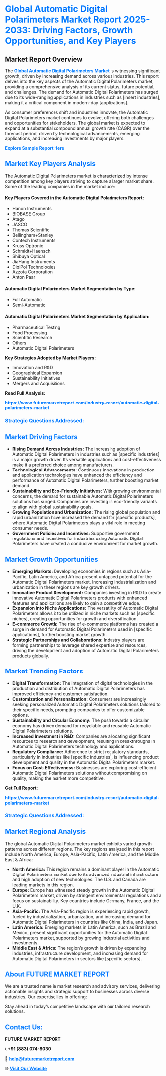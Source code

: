 <h1 style="color: #007BFF;">Global Automatic Digital Polarimeters Market Report 2025-2033: Driving Factors, Growth Opportunities, and Key Players</h1>

<section id="overview">
<h2>Market Report Overview</h2>
<p>The <a href="https://www.futuremarketreport.com/industry-report/automatic-digital-polarimeters-market" style="color: #007BFF; text-decoration: none;"><strong>Global Automatic Digital Polarimeters Market</strong></a> is witnessing significant growth, driven by increasing demand across various industries. This report delves into the key aspects of the Automatic Digital Polarimeters market, providing a comprehensive analysis of its current status, future potential, and challenges. The demand for Automatic Digital Polarimeters has surged due to its wide-ranging applications in industries such as [insert industries], making it a critical component in modern-day [applications].</p>
<p>As consumer preferences shift and industries innovate, the Automatic Digital Polarimeters market continues to evolve, offering both challenges and opportunities for stakeholders. The global market is expected to expand at a substantial compound annual growth rate (CAGR) over the forecast period, driven by technological advancements, emerging applications, and increasing investments by major players.</p>
</section>

<section id="overview">
<p><a href="https://www.futuremarketreport.com/request-sample/reportId=124722" style="color: #007BFF; text-decoration: none;"><strong>Explore Sample Report Here</strong></a></p>
</section>

<section id="key-players">
<h2 style="color: #007BFF;">Market Key Players Analysis</h2>
<p>The Automatic Digital Polarimeters market is characterized by intense competition among key players striving to capture a larger market share. Some of the leading companies in the market include:</p>
<h4>Key Players Covered in the Automatic Digital Polarimeters Report:</h4>
<ul><li>Hanon Instruments</li><li>BIOBASE Group</li><li>Atago</li><li>JASCO</li><li>Thomas Scientific</li><li>Bellingham+Stanley</li><li>Contech Instruments</li><li>Kruss Optronic</li><li>Schmidt+Haensch</li><li>Shibuya Optical</li><li>JiaHang Instruments</li><li>DigiPol Technologies</li><li>Azzota Corporation</li><li>Anton Paar</li></ul>
<h4>Automatic Digital Polarimeters Market Segmentation by Type:</h4>
<ul><li>Full Automatic</li><li>Semi-Automatic</li></ul>

<h4>Automatic Digital Polarimeters Market Segmentation by Application:</h4>
<ul><li>Pharmaceutical Testing</li><li>Food Processing</li><li>Scientific Research</li><li>Others</li><li>Automatic Digital Polarimeters</li></ul>
<p><strong>Key Strategies Adopted by Market Players:</strong></p>
<ul>
<li>Innovation and R&D</li>
<li>Geographical Expansion</li>
<li>Sustainability Initiatives</li>
<li>Mergers and Acquisitions</li>
</ul>
</section>

<section>
<p><strong>Read Full Analysis: </strong></p><a href="https://www.futuremarketreport.com/industry-report/automatic-digital-polarimeters-market" style="color: #007BFF; text-decoration: none;"><strong>https://www.futuremarketreport.com/industry-report/automatic-digital-polarimeters-market</strong></a>
<h3 style="color: #007BFF;">Strategic Questions Addressed:</h3>
</section>

<section id="driving-factors">
<h2 style="color: #007BFF;">Market Driving Factors</h2>
<ul>
<li><strong>Rising Demand Across Industries:</strong> The increasing adoption of Automatic Digital Polarimeters in industries such as [specific industries] is a major growth driver. Its versatile applications and cost-effectiveness make it a preferred choice among manufacturers.</li>
<li><strong>Technological Advancements:</strong> Continuous innovations in production and application technologies have enhanced the efficiency and performance of Automatic Digital Polarimeters, further boosting market demand.</li>
<li><strong>Sustainability and Eco-Friendly Initiatives:</strong> With growing environmental concerns, the demand for sustainable Automatic Digital Polarimeters solutions has surged. Companies are investing in eco-friendly variants to align with global sustainability goals.</li>
<li><strong>Growing Population and Urbanization:</strong> The rising global population and rapid urbanization have increased the demand for [specific products], where Automatic Digital Polarimeters plays a vital role in meeting consumer needs.</li>
<li><strong>Government Policies and Incentives:</strong> Supportive government regulations and incentives for industries using Automatic Digital Polarimeters have created a conducive environment for market growth.</li>
</ul>
</section>

<section id="growth-opportunities">
<h2 style="color: #007BFF;">Market Growth Opportunities</h2>
<ul>
<li><strong>Emerging Markets:</strong> Developing economies in regions such as Asia-Pacific, Latin America, and Africa present untapped potential for the Automatic Digital Polarimeters market. Increasing industrialization and urbanization in these regions are key growth drivers.</li>
<li><strong>Innovative Product Development:</strong> Companies investing in R&D to create innovative Automatic Digital Polarimeters products with enhanced features and applications are likely to gain a competitive edge.</li>
<li><strong>Expansion into Niche Applications:</strong> The versatility of Automatic Digital Polarimeters allows it to be utilized in niche markets such as [specific niches], creating opportunities for growth and diversification.</li>
<li><strong>E-commerce Growth:</strong> The rise of e-commerce platforms has created a surge in demand for Automatic Digital Polarimeters used in [specific applications], further boosting market growth.</li>
<li><strong>Strategic Partnerships and Collaborations:</strong> Industry players are forming partnerships to leverage shared expertise and resources, driving the development and adoption of Automatic Digital Polarimeters products globally.</li>
</ul>
</section>

<section id="trending-factors">
<h2 style="color: #007BFF;">Market Trending Factors</h2>
<ul>
<li><strong>Digital Transformation:</strong> The integration of digital technologies in the production and distribution of Automatic Digital Polarimeters has improved efficiency and customer satisfaction.</li>
<li><strong>Customization and Personalization:</strong> Consumers are increasingly seeking personalized Automatic Digital Polarimeters solutions tailored to their specific needs, prompting companies to offer customizable options.</li>
<li><strong>Sustainability and Circular Economy:</strong> The push towards a circular economy has driven demand for recyclable and reusable Automatic Digital Polarimeters solutions.</li>
<li><strong>Increased Investment in R&D:</strong> Companies are allocating significant resources to research and development, resulting in breakthroughs in Automatic Digital Polarimeters technology and applications.</li>
<li><strong>Regulatory Compliance:</strong> Adherence to strict regulatory standards, particularly in industries like [specific industries], is influencing product development and quality in the Automatic Digital Polarimeters market.</li>
<li><strong>Focus on Cost-Effectiveness:</strong> Businesses are exploring cost-efficient Automatic Digital Polarimeters solutions without compromising on quality, making the market more competitive.</li>
</ul>
</section>

<section>
<p><strong>Get Full Report: </strong></p><a href="https://www.futuremarketreport.com/industry-report/automatic-digital-polarimeters-market" style="color: #007BFF; text-decoration: none;"><strong>https://www.futuremarketreport.com/industry-report/automatic-digital-polarimeters-market</strong></a>
<h3 style="color: #007BFF;">Strategic Questions Addressed:</h3>
</section>


<section id="regional-analysis">
<h2 style="color: #007BFF;">Market Regional Analysis</h2>
<p>The global Automatic Digital Polarimeters market exhibits varied growth patterns across different regions. The key regions analyzed in this report include North America, Europe, Asia-Pacific, Latin America, and the Middle East & Africa:</p>
<ul>
<li><strong>North America:</strong> This region remains a dominant player in the Automatic Digital Polarimeters market due to its advanced industrial infrastructure and high adoption of new technologies. The U.S. and Canada are leading markets in this region.</li>
<li><strong>Europe:</strong> Europe has witnessed steady growth in the Automatic Digital Polarimeters market, driven by stringent environmental regulations and a focus on sustainability. Key countries include Germany, France, and the U.K.</li>
<li><strong>Asia-Pacific:</strong> The Asia-Pacific region is experiencing rapid growth, fueled by industrialization, urbanization, and increasing demand for Automatic Digital Polarimeters in countries like China, India, and Japan.</li>
<li><strong>Latin America:</strong> Emerging markets in Latin America, such as Brazil and Mexico, present significant opportunities for the Automatic Digital Polarimeters market, supported by growing industrial activities and investments.</li>
<li><strong>Middle East & Africa:</strong> The region’s growth is driven by expanding industries, infrastructure development, and increasing demand for Automatic Digital Polarimeters in sectors like [specific sectors].</li>
</ul>
</section>

<footer>
<h2 style="color: #007BFF;">About FUTURE MARKET REPORT</h2>
<p>We are a trusted name in market research and advisory services, delivering actionable insights and strategic support to businesses across diverse industries. Our expertise lies in offering:</p>

<p>Stay ahead in today’s competitive landscape with our tailored research solutions.</p>

<h2 style="color: #007BFF;">Contact Us:</h2>
<p><strong>FUTURE MARKET REPORT</strong></p>
<p>📞 <strong>+91 (883) 074-8030</strong></p>
<p>📧 <strong><a href="mailto:help@futuremarketreport.com" style="color: #007BFF;">help@futuremarketreport.com</a></strong></p>
<p>🌐 <strong><a href="https://www.futuremarketreport.com/" style="color: #007BFF;">Visit Our Website</a></strong></p>
</footer>
